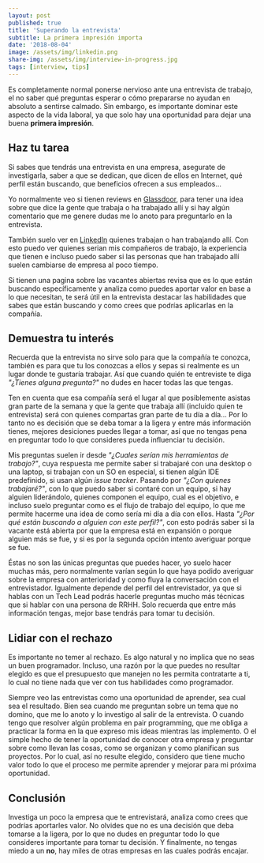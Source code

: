 ```yaml
---
layout: post
published: true
title: 'Superando la entrevista'
subtitle: La primera impresión importa
date: '2018-08-04'
image: /assets/img/linkedin.png
share-img: /assets/img/interview-in-progress.jpg
tags: [interview, tips]
---
```


Es completamente normal ponerse nervioso ante una entrevista de trabajo, el no saber qué preguntas esperar o cómo prepararse no ayudan en absoluto a sentirse calmado. Sin embargo, es importante dominar este aspecto de la vida laboral, ya que solo hay una oportunidad para dejar una buena **primera impresión**.

## Haz tu tarea

Si sabes que tendrás una entrevista en una empresa, asegurate de investigarla, saber a que se dedican, que dicen de ellos en Internet, qué perfil están buscando, que beneficios ofrecen a sus empleados...

Yo normalmente veo si tienen reviews en [Glassdoor](https://www.glassdoor.com), para tener una idea sobre que dice la gente que trabaja o ha trabajado allí y si hay algún comentario que me genere dudas me lo anoto para preguntarlo en la entrevista.

También suelo ver en [LinkedIn](https://www.linkedin.com) quienes trabajan o han trabajando allí. Con esto puedo ver quienes serian mis compañeros de trabajo, la experiencia que tienen e incluso puedo saber si las personas que han trabajado allí suelen cambiarse de empresa al poco tiempo.

Si tienen una pagina sobre las vacantes abiertas revisa que es lo que están buscando específicamente y analiza como puedes aportar valor en base a lo que necesitan, te será útil en la entrevista destacar las habilidades que sabes que están buscando y como crees que podrías aplicarlas en la compañía.

## Demuestra tu interés

Recuerda que la entrevista no sirve solo para que la compañía te conozca, también es para que tu los conozcas a ellos y sepas si realmente es un lugar donde te gustaría trabajar. Así que cuando quién te entreviste te diga *"¿Tienes alguna pregunta?"* no dudes en hacer todas las que tengas.

Ten en cuenta que esa compañía será el lugar al que posiblemente asistas gran parte de la semana y que la gente que trabaja allí (incluido quien te entrevista) será con quienes compartas gran parte de tu día a día... Por lo tanto no es decisión que se deba tomar a la ligera y entre más información tienes, mejores desiciones puedes llegar a tomar, así que no tengas pena en preguntar todo lo que consideres pueda influenciar tu decisión.

Mis preguntas suelen ir desde *"¿Cuales serían mis herramientas de trabajo?"*, cuya respuesta me permite saber si trabajaré con una desktop o una laptop, si trabajan con un SO en especial, si tienen algún IDE predefinido, si usan algún *issue tracker*. Pasando por *"¿Con quienes trabajaré?"*, con lo que puedo saber si contaré con un equipo, si hay alguien liderándolo, quienes componen el equipo, cual es el objetivo, e incluso suelo preguntar como es el flujo de trabajo del equipo, lo que me permite hacerme una idea de como sería mi día a día con ellos. Hasta *"¿Por qué están buscando a alguien con este perfil?"*, con esto podrás saber si la vacante está abierta por que la empresa está en expansión o porque alguien más se fue, y si es por la segunda opción intento averiguar porque se fue.

Éstas no son las únicas preguntas que puedes hacer, yo suelo hacer muchas más, pero normalmente varían según lo que haya podido averiguar sobre la empresa con anterioridad y como fluya la conversación con el entrevistador. Igualmente depende del perfil del entrevistador, ya que si hablas con un Tech Lead podrás hacerle preguntas mucho más técnicas que si hablar con una persona de RRHH. Solo recuerda que entre más información tengas, mejor base tendrás para tomar tu decisión.

## Lidiar con el rechazo

Es importante no temer al rechazo. Es algo natural y no implica que no seas un buen programador. Incluso, una razón por la que puedes no resultar elegido es que el presupuesto que manejen no les permita contratarte a ti, lo cual no tiene nada que ver con tus habilidades como programador.

Siempre veo las entrevistas como una oportunidad de aprender, sea cual sea el resultado. Bien sea cuando me preguntan sobre un tema que no domino, que me lo anoto y lo investigo al salir de la entrevista. O cuando tengo que resolver algún problema en pair programming, que me obliga a practicar la forma en la que expreso mis ideas mientras las implemento. O el simple hecho de tener la oportunidad de conocer otra empresa y preguntar sobre como llevan las cosas, como se organizan y como planifican sus proyectos. Por lo cual, así no resulte elegido, considero que tiene mucho valor todo lo que el proceso me permite aprender y mejorar para mi próxima oportunidad.

## Conclusión

Investiga un poco la empresa que te entrevistará, analiza como crees que podrías aportarles valor. No olvides que no es una decisión que deba tomarse a la ligera, por lo que no dudes en preguntar todo lo que consideres importante para tomar tu decisión. Y finalmente, no tengas miedo a un **no**, hay miles de otras empresas en las cuales podrás encajar.